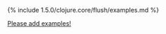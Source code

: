 {% include 1.5.0/clojure.core/flush/examples.md %}

[Please add examples!](https://github.com/arrdem/grimoire/edit/master/_includes/1.6.0/clojure.core/flush/examples.md)
